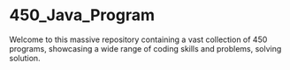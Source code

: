 # 450_Java_Program
Welcome to this massive repository containing a vast collection of 450 programs, showcasing a wide range of coding skills and problems, solving solution.
